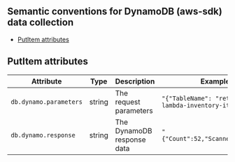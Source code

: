 ## Semantic conventions for DynamoDB (aws-sdk) data collection

<!-- toc -->

- [PutItem attributes](#putitem-attributes)

<!-- tocstop -->

## PutItem attributes

<!-- semconv aws.dynamo.put_item -->
| Attribute  | Type | Description  | Examples  | Required |
|---|---|---|---|---|
| `db.dynamo.parameters` | string | The request parameters | `"{"TableName": "retail-store-lambda-inventory-items"}"` | Yes |
| `db.dynamo.response` | string | The DynamoDB response data | `"{"Count":52,"ScannedCount":52}"` | Yes |
<!-- endsemconv -->
